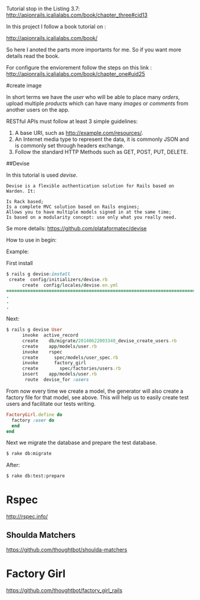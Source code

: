 
Tutorial stop in the Listing 3.7: http://apionrails.icalialabs.com/book/chapter_three#cid13


In this project I follow a book tutorial on : 

http://apionrails.icalialabs.com/book/

So here I anoted the parts more importants for me. So if you want more details read the book. 

For configure the enviorement follow the steps on this link : http://apionrails.icalialabs.com/book/chapter_one#uid25


#create image 

In short terms we have the *user* who will be able to place many *orders*, upload multiple *products* which can have many *images* or *comments* from another users on the app.


RESTful APIs must follow at least 3 simple guidelines:

 1) A base URI, such as http://example.com/resources/.
 2) An Internet media type to represent the data, it is commonly JSON and is commonly set through headers exchange.
 3) Follow the standard HTTP Methods such as GET, POST, PUT, DELETE. 


##Devise

In this tutorial is used *devise*.

	Devise is a flexible authentication solution for Rails based on Warden. It:

    Is Rack based;
    Is a complete MVC solution based on Rails engines;
    Allows you to have multiple models signed in at the same time;
    Is based on a modularity concept: use only what you really need.

Se more details: https://github.com/plataformatec/devise

How to use in begin:

Example:

First install

```rb
$ rails g devise:install
 create  config/initializers/devise.rb
      create  config/locales/devise.en.yml
===============================================================================
.
.
.
```

 Next:

```rb
$ rails g devise User
      invoke  active_record
      create    db/migrate/20140622003340_devise_create_users.rb
      create    app/models/user.rb
      invoke    rspec
      create      spec/models/user_spec.rb
      invoke      factory_girl
      create        spec/factories/users.rb
      insert    app/models/user.rb
       route  devise_for :users
```

From now every time we create a model, the generator will also create a factory file for that model, see above. This will help us to easily create test users and facilitate our tests writing.


```rb
FactoryGirl.define do
  factory :user do
  end
end
```

Next we migrate the database and prepare the test database.

```sh
$ rake db:migrate
```

After:

```sh
$ rake db:test:prepare
```


# Rspec

http://rspec.info/

## Shoulda Matchers

https://github.com/thoughtbot/shoulda-matchers

# Factory Girl

https://github.com/thoughtbot/factory_girl_rails